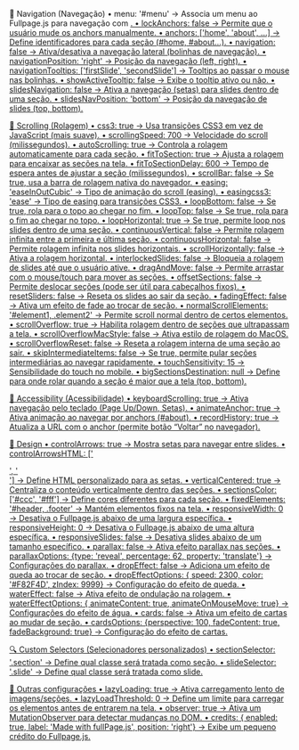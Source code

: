 🧭 Navigation (Navegação)
•	menu: '#menu' → Associa um menu ao Fullpage.js para navegação com <a href="#home">.
•	lockAnchors: false → Permite que o usuário mude os anchors manualmente.
•	anchors: ['home', 'about', ...] → Define identificadores para cada seção (#home, #about…).
•	navigation: false → Ativa/desativa a navegação lateral (bolinhas de navegação).
•	navigationPosition: 'right' → Posição da navegação (left, right).
•	navigationTooltips: ['firstSlide', 'secondSlide'] → Tooltips ao passar o mouse nas bolinhas.
•	showActiveTooltip: false → Exibe o tooltip ativo ou não.
•	slidesNavigation: false → Ativa a navegação (setas) para slides dentro de uma seção.
•	slidesNavPosition: 'bottom' → Posição da navegação de slides (top, bottom).

🎡 Scrolling (Rolagem)
•	css3: true → Usa transições CSS3 em vez de JavaScript (mais suave).
•	scrollingSpeed: 700 → Velocidade do scroll (milissegundos).
•	autoScrolling: true → Controla a rolagem automaticamente para cada seção.
•	fitToSection: true → Ajusta a rolagem para encaixar as seções na tela.
•	fitToSectionDelay: 600 → Tempo de espera antes de ajustar a seção (milissegundos).
•	scrollBar: false → Se true, usa a barra de rolagem nativa do navegador.
•	easing: 'easeInOutCubic' → Tipo de animação do scroll (easing).
•	easingcss3: 'ease' → Tipo de easing para transições CSS3.
•	loopBottom: false → Se true, rola para o topo ao chegar no fim.
•	loopTop: false → Se true, rola para o fim ao chegar no topo.
•	loopHorizontal: true → Se true, permite loop nos slides dentro de uma seção.
•	continuousVertical: false → Permite rolagem infinita entre a primeira e última seção.
•	continuousHorizontal: false → Permite rolagem infinita nos slides horizontais.
•	scrollHorizontally: false → Ativa a rolagem horizontal.
•	interlockedSlides: false → Bloqueia a rolagem de slides até que o usuário ative.
•	dragAndMove: false → Permite arrastar com o mouse/touch para mover as seções.
•	offsetSections: false → Permite deslocar seções (pode ser útil para cabeçalhos fixos).
•	resetSliders: false → Reseta os slides ao sair da seção.
•	fadingEffect: false → Ativa um efeito de fade ao trocar de seção.
•	normalScrollElements: '#element1, .element2' → Permite scroll normal dentro de certos elementos.
•	scrollOverflow: true → Habilita rolagem dentro de seções que ultrapassam a tela.
•	scrollOverflowMacStyle: false → Ativa estilo de rolagem do MacOS.
•	scrollOverflowReset: false → Reseta a rolagem interna de uma seção ao sair.
•	skipIntermediateItems: false → Se true, permite pular seções intermediárias ao navegar rapidamente.
•	touchSensitivity: 15 → Sensibilidade do touch no mobile.
•	bigSectionsDestination: null → Define para onde rolar quando a seção é maior que a tela (top, bottom).

🦾 Accessibility (Acessibilidade)
•	keyboardScrolling: true → Ativa navegação pelo teclado (Page Up/Down, Setas).
•	animateAnchor: true → Ativa animação ao navegar por anchors (#about).
•	recordHistory: true → Atualiza a URL com o anchor (permite botão “Voltar” no navegador).

🎨 Design
•	controlArrows: true → Mostra setas para navegar entre slides.
•	controlArrowsHTML: ['<div class="fp-arrow"></div>', '<div class="fp-arrow"></div>'] → Define HTML personalizado para as setas.
•	verticalCentered: true → Centraliza o conteúdo verticalmente dentro das seções.
•	sectionsColor: ['#ccc', '#fff'] → Define cores diferentes para cada seção.
•	fixedElements: '#header, .footer' → Mantém elementos fixos na tela.
•	responsiveWidth: 0 → Desativa o Fullpage.js abaixo de uma largura específica.
•	responsiveHeight: 0 → Desativa o Fullpage.js abaixo de uma altura específica.
•	responsiveSlides: false → Desativa slides abaixo de um tamanho específico.
•	parallax: false → Ativa efeito parallax nas seções.
•	parallaxOptions: {type: 'reveal', percentage: 62, property: 'translate'} → Configurações do parallax.
•	dropEffect: false → Adiciona um efeito de queda ao trocar de seção.
•	dropEffectOptions: { speed: 2300, color: '#F82F4D', zIndex: 9999} → Configuração do efeito de queda.
•	waterEffect: false → Ativa efeito de ondulação na rolagem.
•	waterEffectOptions: { animateContent: true, animateOnMouseMove: true} → Configurações do efeito de água.
•	cards: false → Ativa um efeito de cartas ao mudar de seção.
•	cardsOptions: {perspective: 100, fadeContent: true, fadeBackground: true} → Configuração do efeito de cartas.

🔍 Custom Selectors (Selecionadores personalizados)
•	sectionSelector: '.section' → Define qual classe será tratada como seção.
•	slideSelector: '.slide' → Define qual classe será tratada como slide.

🚀 Outras configurações
•	lazyLoading: true → Ativa carregamento lento de imagens/seções.
•	lazyLoadThreshold: 0 → Define um limite para carregar os elementos antes de entrarem na tela.
•	observer: true → Ativa um MutationObserver para detectar mudanças no DOM.
•	credits: { enabled: true, label: 'Made with fullPage.js', position: 'right'} → Exibe um pequeno crédito do Fullpage.js.
